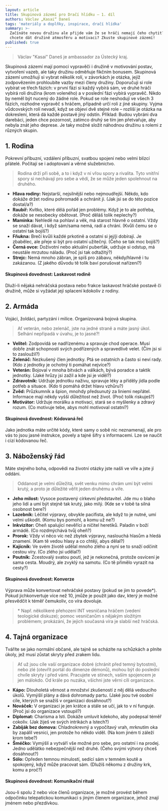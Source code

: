 ```yaml
---
layout: article
title: Skupinová zázemí pro Dračí hlídku – 1. díl
authors: Václav „Kasai“ Daneš
tags: 'materiály a doplňky, inspirace, dračí hlídka'
summary: >-
  Začínáte novou družinu ale přijde vám že se hráči nemají čeho chytit? Nebo
  chcete dát družině atmosféru a motivaci? Zkuste skupinové zázemí!
published: true
---
```


> Václav "Kasai" Daneš je ambassador za Ústecký kraj. 

Skupinová zázemí mají pomoci vypravěči i družině v motivování postav, vytvoření vazeb, ale taky družinu odměňuje fikčním bonusem. Skupinová zázemí umožňují si vybrat několik rolí, v závorkách je otázka, jejíž zodpovězením prohloubíte vazby mezi členy družiny. Doporučuji si role vybírat ve třech fázích: v první fázi si každý vybírá sám, ve druhé hráči vybírá roli družina (krom voleného) a v poslední fázi vybírá vypravěč. Nikdo by neměl být nucený do žádné role. Pokud se role neshodují ve všech 3 fázích, rozhodne vypravěč s hráčem, případně určí roli z jiné skupiny. Vyjma vůdcovských rolí nevadí, když se objeví dvě stejné role – rozliší je otázka na dokreslení, která dá každé postavě jiný odstín. Příklad: Budou vybráni dva darebáci, jeden chce pozornost, zatímco druhý se tím jen přetvařuje, aby nebyla znát jeho deprese. Je taky možné složit náhodnou družinu s rolemi z různých skupin.

## 1. Rodina

Pokrevní příbuzní, vzdálení příbuzní, svatbou spojení nebo velmi blízcí přátelé. Počítají se i adoptovaní a věrné služebnictvo.

>Rodina drží při sobě, a to i když v ní vřou spory a rivalita. Tyto vnitřní spory si nechávají pro sebe a vědí, že se může jeden spolehnout na druhého.

- **Hlava rodiny:**	Nejstarší, nejsilnější nebo nejmoudřejší. Někdo, kdo dokáže držet rodinu pohromadě a ochránit ji. (Jak jsi se do této pozice dostal/a?)
- **Raubíř:** Kvítko, které dělá pořád jen problémy. Když je to ale potřeba, dokáže se nesobecky obětovat. (Proč děláš tolik neplechy?)
- **Maminka:** Nehledě na pohlaví a věk, má starost hlavně o ostatní. Vždy se snaží dávat, i když sám/sama nemá, radí a chrání. (Kvůli čemu se o ostatní tak bojíš?)
- **Fňukna:** Brečí kvůli každé prkotině a ostatní si jej/ji dobírají. Je zbabělec, ale přeje si být pro ostatní užitečný. (Čeho se tak moc bojíš?)
- **Černá ovce:** Doživotní nebo aktuální puberťák, udržuje si odstup, má neustále mrzutou náladu. (Proč jsi tak odtažitý?)
- **Strejc:** Nemá mnoho zábran, je spíš pro zábavu, někdy/hlavně i tu zakázanou. (Z jakého důvodu tě tolik baví porušovat nařízení?)

#### Skupinová dovednost: Laskavost rodině 

Dluží-li nějaká nehráčská postava nebo frakce laskavost hráčské postavě či družině, může si vyžádat její splacení kdokoliv z rodiny.

## 2. Armáda

Vojáci, žoldáci, partyzáni i milice. Organizovaná bojová skupina.

> Ať veterán, nebo zelenáč, jste na jedné straně a máte jasný úkol. Selhání nepřipadá v úvahu, je to jasné?!

- **Velitel:** Zodpovídá se nadřízenému a spravuje chod operace. Musí dobře znát schopnosti svých podřízených a spravedlivě velet. (Čím jsi si to zasloužil?)
- **Zelenáč:** Nezkušený člen jednotky. Ptá se ostatních a často si neví rady. (Kdo z jednotky je ochotný ti pomáhat nejvíce?)
- **Veterán:** Bojoval v mnoha bitvách a válkách, bývá poradce a taktik jednotky. (Jaké hrůzy jsi zažil a kde jsi je viděl?)
- **Zdravotník:** Udržuje jednotku naživu, spravuje léky a příděly jídla podle potřeb a situace. (Kdo ti pomáhá držet hlavu vzhůru?)
- **Zvěd:** Průzkumník a špion, mnohdy předsunutý za liniemi nepřátel. Informace mají někdy vyšší důležitost než život. (Proč tolik riskuješ?)
- **Motivátor:** Udržuje morálku a motivaci, stará se o myšlenky a zdravý rozum. (Co motivuje tebe, abys mohl motivoval ostatní?)

#### Skupinová dovednost: Kódovaná řeč

Jako jednotka máte určité kódy, které samy o sobě nic neznamenají, ale pro vás to jsou jasné instrukce, povely a tajné šifry s informacemi. Lze se naučit i cizí kódovanou řeč.

## 3. Náboženský řád

Máte stejného boha, odpovědi na životní otázky jste našli ve víře a jste jí oddáni.

> Oddanost je velmi důležitá, svět venku mimo chrám umí být velmi krutý, a proto je důležité věřit jeden druhému a víře.

- **Jeho milost:** Vysoce postavený církevní představitel. Jde mu o blaho jeho lidí a umí být stejně tak krutý, jako milý. (Kde se v tobě ta silná osobnost bere?)
- **Lazebník:** Léčitel výpravy, obvykle pacifista, ale když to je nutné, umí velmi uškodit. (Komu bys pomohl, a komu už ne?)
- **Inkvizitor:** Oheň spalující nevěřící a ničitel heretiků. Paladin v boží armádě. (Co rozdmýchává tvůj oheň?)
- **Prorok:** Vždy ví něco víc než zbytek výpravy, naslouchá hlasům a hledá znamení. (Kam tě vedou hlasy a co chtějí, abys dělal?)
- **Kajícník:** Ve svém životě udělal mnoho zlého a nyní se to snaží odčinit cestou víry. (Co zlého jsi udělal?)
- **Poutník:** Zcestovalý svatou poutí, jež je nekonečná, protože osvícení je sama cesta. Moudrý, ale zvyklý na samotu. (Co tě přimělo vyrazit na cesty?)

#### Skupinová dovednost: Konverze

Výprava může konvertovat nehráčské postavy (pokud se jim to povede*). Pokud jichkonvertuje více než 10, jmůže je použít jako dav, který je možné přesvědčit k téměř čemukoliv, co víra dovoluje.

> \* Např. několikeré přehození INT vesničana hráčem (vedení teologické diskuze); pomoc vesničanům s nějakým složitým problémem; prokázání, že jejich současná víra je slabší než hráčská.

## 4. Tajná organizace

Tváříte se jako normální občané, ale tajně se scházíte na schůzkách a plníte úkoly, jež musí zůstat skryty před zrakem lidu.

> Ať už jsou cíle vaší organizace dobré (chránit před temný bytostmi), nebo zlé (otevřít portál do dimenze démonů), mohou být do poslední chvíle skryty i před vámi. Pracujete ve stínech, vaším spojencem je jen málokdo. Od krále po nuzáka, všichni jste věrni cíli organizace.

- **Kápo:** Dlouholetá věrnost a množství zkušeností z něj dělá vedoucího úkolů. Vymýšlí plány a dává dohromady partu. (Jaké jsou tvé osobní cíle, kterých se snažíš v organizaci dosáhnout?)
- **Nováček:** V organizaci je jen krátce a stále se učí, jak to v ní funguje. (Proč jsi do organizace vstoupil?)
- **Diplomat:** Charisma a lsti. Dokáže umluvit kdekoho, aby podepsal téměř cokoliv. (Jak žiješ ve svých intrikách a lstech?)
- **Zabiják bez domova:** Chladnokrevný a vypočítavý vrah, mrknutím oka by zapálil vesnici, jen protože ho někdo viděl. (Na kom jiném ti záleží krom tebe?)
- **Šméčko:** Vymýšlí a vytváří vše možné pro sebe, pro ostatní i na prodej. Jedno udělátko nebezpečnější než druhé. (Čeho svými výtvory chceš dosáhnout?)
- **Sólo:** Opředen temnou minulostí, sedící sám v temném koutě a spokojený, když může pracovat sám. (Dlužíš někomu z družiny krk, komu a proč?)

#### Skupinová dovednost: Komunikační rituál

Jsou-li spolu 2 nebo více členů organizace, je možné provést během odpočinku telepatickou komunikaci s jiným členem organizace, jehož znají jménem nebo přezdívkou.
